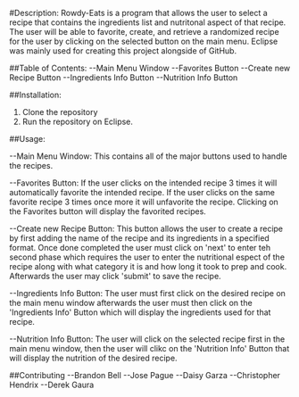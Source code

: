 #Description: 
Rowdy-Eats is a program that allows the user to select a recipe that contains the ingredients list and nutritonal aspect of that recipe. 
The user will be able to favorite, create, and retrieve a randomized recipe for the user by clicking on the selected button on the main menu. Eclipse was mainly used for creating this project alongside of GitHub.

##Table of Contents:
--Main Menu Window
--Favorites Button
--Create new Recipe Button
--Ingredients Info Button
--Nutrition Info Button

##Installation:
1. Clone the repository
2. Run the repository on Eclipse.

##Usage:

--Main Menu Window: This contains all of the major buttons used to handle the recipes.

--Favorites Button: If the user clicks on the intended recipe 3 times it will automatically favorite the intended recipe. If the user clicks on the same favorite recipe 3 times once more it will unfavorite the recipe. Clicking on the Favorites button will display the favorited recipes.

--Create new Recipe Button: This button allows the user to create a recipe by first adding the name of the recipe and its ingredients in a specified format. Once done completed the user must click on 'next' to enter teh second phase which requires the user to enter the nutritional espect of the recipe along with what category it is and how long it took to prep and cook. Afterwards the user may click 'submit' to save the recipe.

--Ingredients Info Button:  The user must first click on the desired recipe on the main menu window afterwards the user must then click on the 'Ingredients Info' Button which will display the ingredients used for that recipe.

--Nutrition Info Button: The user will click on the selected recipe first in the main menu window, then the user will clikc on the 'Nutrition Info' Button that will display the nutrition of the desired recipe.

##Contributing
--Brandon Bell
--Jose Pague
--Daisy Garza
--Christopher Hendrix
--Derek Gaura




